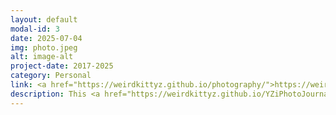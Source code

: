 ```yaml
---
layout: default
modal-id: 3
date: 2025-07-04
img: photo.jpeg
alt: image-alt
project-date: 2017-2025
category: Personal
link: <a href="https://weirdkittyz.github.io/photography/">https://weirdkittyz.github.io/YZiPhotoJournal/</a>
description: This <a href="https://weirdkittyz.github.io/YZiPhotoJournal/">website</a> is my photo journal.
---
```


